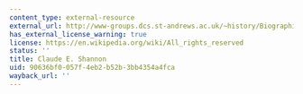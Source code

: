 ```yaml
---
content_type: external-resource
external_url: http://www-groups.dcs.st-andrews.ac.uk/~history/Biographies/Shannon.html
has_external_license_warning: true
license: https://en.wikipedia.org/wiki/All_rights_reserved
status: ''
title: Claude E. Shannon
uid: 90636bf0-057f-4eb2-b52b-3bb4354a4fca
wayback_url: ''
---
```

